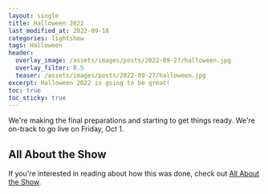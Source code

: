 ```yaml
---
layout: single
title: Halloween 2022
last_modified_at: 2022-09-18
categories: lightshow
tags: Halloween
header:
  overlay_image: /assets/images/posts/2022-09-27/halloween.jpg
  overlay_filter: 0.5
  teaser: /assets/images/posts/2022-09-27/halloween.jpg
excerpt: Halloween 2022 is going to be great!
toc: true
toc_sticky: true
---
```


We're making the final preparations and starting to get things ready. We're on-track to go live on Friday, Oct 1.



## All About the Show

If you're interested in reading about how this was done, check out <a href="https://chadgoode.com/projects/lightshow/show-Info/">All About the Show</a>.